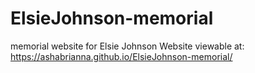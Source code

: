 # ElsieJohnson-memorial
memorial website for Elsie Johnson
Website viewable at: https://ashabrianna.github.io/ElsieJohnson-memorial/
